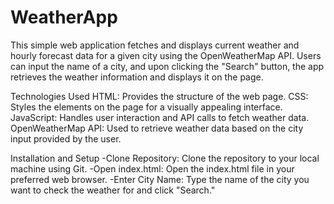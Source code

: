 # WeatherApp

This simple web application fetches and displays current weather and hourly forecast data for a given city using the OpenWeatherMap API. Users can input the name of a city, and upon clicking the "Search" button, the app retrieves the weather information and displays it on the page.

Technologies Used
HTML: Provides the structure of the web page.
CSS: Styles the elements on the page for a visually appealing interface.
JavaScript: Handles user interaction and API calls to fetch weather data.
OpenWeatherMap API: Used to retrieve weather data based on the city input provided by the user.


Installation and Setup
-Clone Repository: Clone the repository to your local machine using Git.
-Open index.html: Open the index.html file in your preferred web browser.
-Enter City Name: Type the name of the city you want to check the weather for and click "Search."
